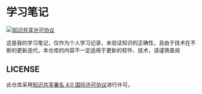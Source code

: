 # 学习笔记

[![知识共享许可协议](https://i.creativecommons.org/l/by/4.0/88x31.png)](http://creativecommons.org/licenses/by/4.0/)

这是我的学习笔记，仅作为个人学习记录，未验证知识的正确性，且由于技术在不断的更新迭代，本仓库的内容不一定适用于更新的软件、技术，请谨慎查阅



## LICENSE

此仓库采用[知识共享署名 4.0 国际许可协议](http://creativecommons.org/licenses/by/4.0/)进行许可。
